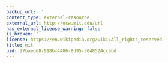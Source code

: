 ```yaml
---
backup_url: ''
content_type: external-resource
external_url: http://ocw.mit.edu/url
has_external_license_warning: false
is_broken: ''
license: https://en.wikipedia.org/wiki/All_rights_reserved
title: mit
uid: 27baedd8-918b-4486-8d95-5048524ccabd
---
```


